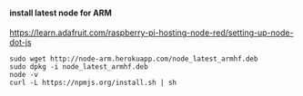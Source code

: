 #### install latest node for ARM

https://learn.adafruit.com/raspberry-pi-hosting-node-red/setting-up-node-dot-js

    sudo wget http://node-arm.herokuapp.com/node_latest_armhf.deb
    sudo dpkg -i node_latest_armhf.deb
    node -v
    curl -L https://npmjs.org/install.sh | sh
